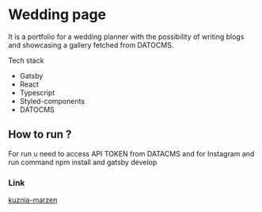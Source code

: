 <h1> Wedding page </h1>

<p>It is a portfolio for a wedding planner with the possibility of writing blogs and showcasing a gallery fetched from DATOCMS.</p>
<p>Tech stack</p>

<ul>
 <li>Gatsby</li>
 <li>React</li>
 <li>Typescript</li>
 <li>Styled-components</li>
 <li>DATOCMS</li>
</ul>

<h2>How to run ? </h2> 
<p>For run u need to access API TOKEN from DATACMS and for Instagram and run command npm install and gatsby develop</p>

<h3>Link</h3>
<a href='https://kuznia-marzen.pl/'>kuznia-marzen</a>


